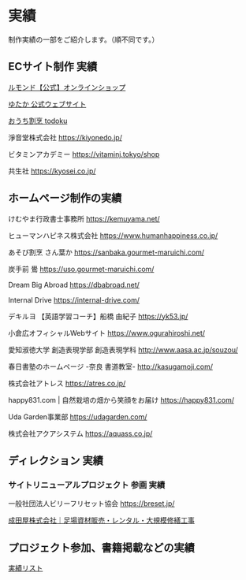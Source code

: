 <meta charset="utf-8">

# 実績

制作実績の一部をご紹介します。（順不同です。）

## ECサイト制作 実績

[ルモンド【公式】オンラインショップ](https://lumond.jp/)

[ゆたか 公式ウェブサイト](https://yutaka-web.com/)

[おうち割烹 todoku](https://todoku.gourmet-maruichi.com/)

淨音堂株式会社
https://kiyonedo.jp/

ビタミンアカデミー
https://vitaminj.tokyo/shop

共生社
https://kyosei.co.jp/


## ホームページ制作の実績

けむやま行政書士事務所
https://kemuyama.net/

ヒューマンハピネス株式会社
https://www.humanhappiness.co.jp/

あそび割烹 さん葉か
https://sanbaka.gourmet-maruichi.com/

炭手前 鷽
https://uso.gourmet-maruichi.com/

Dream Big Abroad 
https://dbabroad.net/

Internal Drive
https://internal-drive.com/

デキルヨ 【英語学習コーチ】船橋 由紀子
https://yk53.jp/

小倉広オフィシャルWebサイト
https://www.ogurahiroshi.net/

愛知淑徳大学
創造表現学部 創造表現学科
http://www.aasa.ac.jp/souzou/

春日書塾のホームページ -奈良 書道教室- 
http://kasugamoji.com/

株式会社アトレス 
https://atres.co.jp/

happy831.com | 自然栽培の畑から笑顔をお届け 
https://happy831.com/

Uda Garden事業部
https://udagarden.com/

株式会社アクアシステム
https://aquass.co.jp/

## ディレクション 実績

### サイトリニューアルプロジェクト 参画 実績

一般社団法人ビリーフリセット協会
https://breset.jp/

[成田屋株式会社｜足場資材販売・レンタル・大規模修繕工事](https://n-ya.jp/)

## プロジェクト参加、書籍掲載などの実績

[実績リスト](https://scrapbox.io/mono96-achievements/list)
